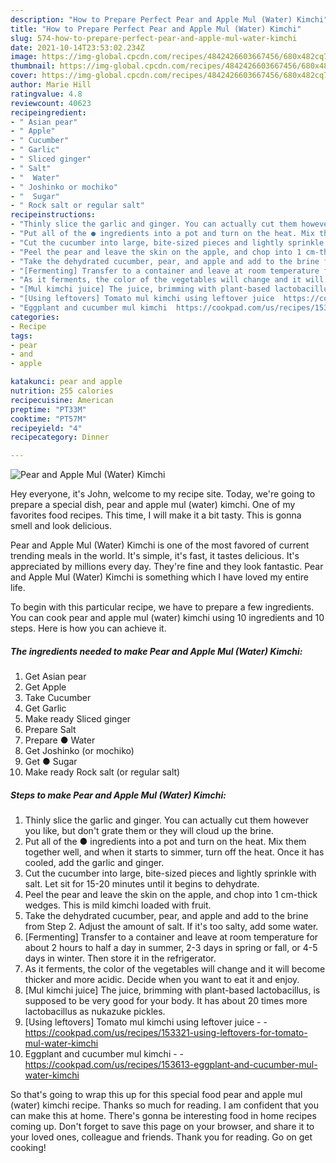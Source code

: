 ```yaml
---
description: "How to Prepare Perfect Pear and Apple Mul (Water) Kimchi"
title: "How to Prepare Perfect Pear and Apple Mul (Water) Kimchi"
slug: 574-how-to-prepare-perfect-pear-and-apple-mul-water-kimchi
date: 2021-10-14T23:53:02.234Z
image: https://img-global.cpcdn.com/recipes/4842426603667456/680x482cq70/pear-and-apple-mul-water-kimchi-recipe-main-photo.jpg
thumbnail: https://img-global.cpcdn.com/recipes/4842426603667456/680x482cq70/pear-and-apple-mul-water-kimchi-recipe-main-photo.jpg
cover: https://img-global.cpcdn.com/recipes/4842426603667456/680x482cq70/pear-and-apple-mul-water-kimchi-recipe-main-photo.jpg
author: Marie Hill
ratingvalue: 4.8
reviewcount: 40623
recipeingredient:
- " Asian pear"
- " Apple"
- " Cucumber"
- " Garlic"
- " Sliced ginger"
- " Salt"
- "  Water"
- " Joshinko or mochiko"
- "  Sugar"
- " Rock salt or regular salt"
recipeinstructions:
- "Thinly slice the garlic and ginger. You can actually cut them however you like, but don&#39;t grate them or they will cloud up the brine."
- "Put all of the ● ingredients into a pot and turn on the heat. Mix them together well, and when it starts to simmer, turn off the heat. Once it has cooled, add the garlic and ginger."
- "Cut the cucumber into large, bite-sized pieces and lightly sprinkle with salt. Let sit for 15-20 minutes until it begins to dehydrate."
- "Peel the pear and leave the skin on the apple, and chop into 1 cm-thick wedges. This is mild kimchi loaded with fruit."
- "Take the dehydrated cucumber, pear, and apple and add to the brine from Step 2. Adjust the amount of salt. If it&#39;s too salty, add some water."
- "[Fermenting] Transfer to a container and leave at room temperature for about 2 hours to half a day in summer, 2-3 days in spring or fall, or 4-5 days in winter. Then store it in the refrigerator."
- "As it ferments, the color of the vegetables will change and it will become thicker and more acidic. Decide when you want to eat it and enjoy."
- "[Mul kimchi juice] The juice, brimming with plant-based lactobacillus, is supposed to be very good for your body. It has about 20 times more lactobacillus as nukazuke pickles."
- "[Using leftovers] Tomato mul kimchi using leftover juice  https://cookpad.com/us/recipes/153321-using-leftovers-for-tomato-mul-water-kimchi"
- "Eggplant and cucumber mul kimchi  https://cookpad.com/us/recipes/153613-eggplant-and-cucumber-mul-water-kimchi"
categories:
- Recipe
tags:
- pear
- and
- apple

katakunci: pear and apple 
nutrition: 255 calories
recipecuisine: American
preptime: "PT33M"
cooktime: "PT57M"
recipeyield: "4"
recipecategory: Dinner

---
```



![Pear and Apple Mul (Water) Kimchi](https://img-global.cpcdn.com/recipes/4842426603667456/680x482cq70/pear-and-apple-mul-water-kimchi-recipe-main-photo.jpg)

Hey everyone, it's John, welcome to my recipe site. Today, we're going to prepare a special dish, pear and apple mul (water) kimchi. One of my favorites food recipes. This time, I will make it a bit tasty. This is gonna smell and look delicious.



Pear and Apple Mul (Water) Kimchi is one of the most favored of current trending meals in the world. It's simple, it's fast, it tastes delicious. It's appreciated by millions every day. They're fine and they look fantastic. Pear and Apple Mul (Water) Kimchi is something which I have loved my entire life.


To begin with this particular recipe, we have to prepare a few ingredients. You can cook pear and apple mul (water) kimchi using 10 ingredients and 10 steps. Here is how you can achieve it.

<!--inarticleads1-->

##### The ingredients needed to make Pear and Apple Mul (Water) Kimchi:

1. Get  Asian pear
1. Get  Apple
1. Take  Cucumber
1. Get  Garlic
1. Make ready  Sliced ginger
1. Prepare  Salt
1. Prepare  ● Water
1. Get  Joshinko (or mochiko)
1. Get  ● Sugar
1. Make ready  Rock salt (or regular salt)




<!--inarticleads2-->

##### Steps to make Pear and Apple Mul (Water) Kimchi:

1. Thinly slice the garlic and ginger. You can actually cut them however you like, but don&#39;t grate them or they will cloud up the brine.
1. Put all of the ● ingredients into a pot and turn on the heat. Mix them together well, and when it starts to simmer, turn off the heat. Once it has cooled, add the garlic and ginger.
1. Cut the cucumber into large, bite-sized pieces and lightly sprinkle with salt. Let sit for 15-20 minutes until it begins to dehydrate.
1. Peel the pear and leave the skin on the apple, and chop into 1 cm-thick wedges. This is mild kimchi loaded with fruit.
1. Take the dehydrated cucumber, pear, and apple and add to the brine from Step 2. Adjust the amount of salt. If it&#39;s too salty, add some water.
1. [Fermenting] Transfer to a container and leave at room temperature for about 2 hours to half a day in summer, 2-3 days in spring or fall, or 4-5 days in winter. Then store it in the refrigerator.
1. As it ferments, the color of the vegetables will change and it will become thicker and more acidic. Decide when you want to eat it and enjoy.
1. [Mul kimchi juice] The juice, brimming with plant-based lactobacillus, is supposed to be very good for your body. It has about 20 times more lactobacillus as nukazuke pickles.
1. [Using leftovers] Tomato mul kimchi using leftover juice -  - https://cookpad.com/us/recipes/153321-using-leftovers-for-tomato-mul-water-kimchi
1. Eggplant and cucumber mul kimchi -  - https://cookpad.com/us/recipes/153613-eggplant-and-cucumber-mul-water-kimchi




So that's going to wrap this up for this special food pear and apple mul (water) kimchi recipe. Thanks so much for reading. I am confident that you can make this at home. There's gonna be interesting food in home recipes coming up. Don't forget to save this page on your browser, and share it to your loved ones, colleague and friends. Thank you for reading. Go on get cooking!
